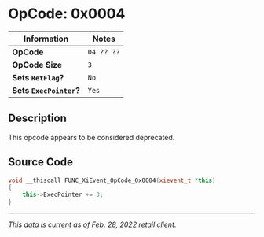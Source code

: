 # OpCode: 0x0004

| Information               | Notes |
|---                        |---    |
| **OpCode**                | `04 ?? ??` |
| **OpCode Size**           | `3`   |
| **Sets `RetFlag`?**       | `No`  |
| **Sets `ExecPointer`?**   | `Yes` |

## Description

This opcode appears to be considered deprecated. 

## Source Code

```cpp
void __thiscall FUNC_XiEvent_OpCode_0x0004(xievent_t *this)
{
    this->ExecPointer += 3;
}
```

---

_This data is current as of Feb. 28, 2022 retail client._